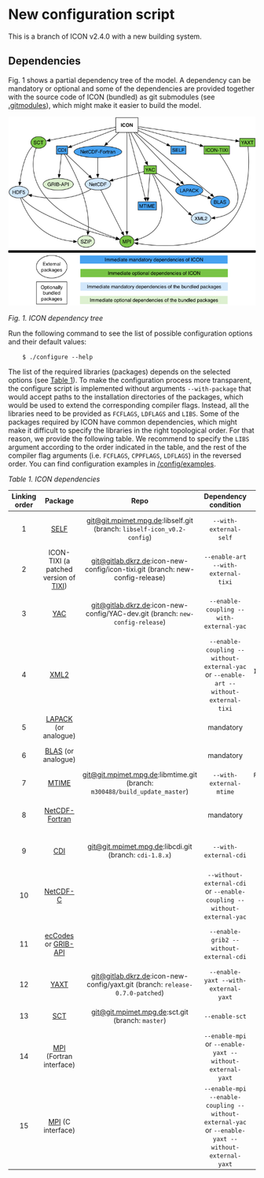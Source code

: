 # New configuration script

This is a branch of ICON v2.4.0 with a new building system.

## Dependencies
Fig. 1 shows a partial dependency tree of the model. A dependency can be mandatory or optional and some of the dependencies are provided together
with the source code of ICON (bundled) as git submodules (see [.gitmodules](/.gitmodules)), which might make it easier to build the model.

<a name="icon-depgraph"/>![ICON dependency tree](/doc/config/icon-config-doc-depgraph.png)

*Fig. 1. ICON dependency tree*</a>

Run the following command to see the list of possible configuration options and their default values:
```console
    $ ./configure --help
```

The list of the required libraries (packages) depends on the selected options (see [Table 1](#icon-deptable)). To make the configuration process more transparent,
the configure script is implemented without arguments `--with-package` that would accept paths to the installation directories of the packages,
which would be used to extend the corresponding compiler flags. Instead, all the libraries need to be provided as `FCFLAGS`, `LDFLAGS` and `LIBS`.
Some of the packages required by ICON have common dependencies, which might make it difficult to specify the libraries in the right topological order.
For that reason, we provide the following table. We recommend to specify the `LIBS` argument according to the order indicated in the table, and the rest of the
compiler flag arguments (i.e. `FCFLAGS`, `CPPFLAGS`, `LDFLAGS`) in the reversed order. You can find configuration examples in [/config/examples](/config/examples).

<a name="icon-deptable">*Table 1. ICON dependencies*</a>

| Linking order | Package | Repo | Dependency condition | Required flags |
| :---: | :---: | :---: | :---: | :---: |
|  1 | [SELF](https://code.mpimet.mpg.de/projects/self-standard-extendible-library-for-fortran) | git@git.mpimet.mpg.de:libself.git (branch: `libself-icon_v0.2-config`) | `--with-external-self` | `FCFLAGS='-I/path/to/libself/include' LDFLAGS='-L/path/to/libself/lib' LIBS='-lself'` |
|  2 | ICON-TIXI (a patched version of [TIXI](https://github.com/DLR-SC/tixi)) | git@gitlab.dkrz.de:icon-new-config/icon-tixi.git (branch: new-config-release) | `--enable-art --with-external-tixi` | `FCFLAGS='-I/path/to/tixi/include' LDFLAGS='-L/path/to/tixi/lib' LIBS='-licon_tixi'` |
|  3 | [YAC](https://doc.redmine.dkrz.de/YAC/html/) | git@gitlab.dkrz.de:icon-new-config/YAC-dev.git (branch: `new-config-release`) | `--enable-coupling --with-external-yac` | `FCFLAGS='-I/path/to/yac/include' LDFLAGS='-L/path/to/yac/lib -L/path/to/libxml2/lib -L/path/to/netcdf/lib' LIBS='-lyac -lxml2 -lnetcdf'` |
|  4 | [XML2](http://www.xmlsoft.org/) | | `--enable-coupling --without-external-yac` or `--enable-art --without-external-tixi` | `CPPFLAGS='-I/path/to/libxml2/include/libxml2' LDFLAGS='-L/path/to/libxml2/lib' LIBS='-lxml2'` |
|  5 | [LAPACK](http://www.netlib.org/lapack/) (or analogue) | | mandatory | `LDFLAGS='-L/path/to/lapack/lib' LIBS='-llapack'` (depends on the implementation) |
|  6 | [BLAS](http://www.netlib.org/blas/) (or analogue) | | mandatory | `LDFLAGS='-L/path/to/blas/lib' LIBS='-lblas'` (depends on the implementation) |
|  7 | [MTIME](https://code.mpimet.mpg.de/projects/mtime) | git@git.mpimet.mpg.de:libmtime.git (branch: `m300488/build_update_master`) | `--with-external-mtime` | `FCFLAGS='-I/path/to/mtime/include' LDFLAGS='-L/path/to/mtime/lib' LIBS='-lmtime'` |
|  8 | [NetCDF-Fortran](https://www.unidata.ucar.edu/software/netcdf/docs-fortran/) | | mandatory | `FCFLAGS='-I/path/to/netcdf-fortran/include' LDFLAGS='-L/path/to/netcdf-fortran/lib' LIBS='-lnetcdff'` |
|  9 | [CDI](https://code.mpimet.mpg.de/projects/cdi/) | git@git.mpimet.mpg.de:libcdi.git (branch: `cdi-1.8.x`) | `--with-external-cdi` | `FCFLAGS='-I/path/to/libcdi/include' LDFLAGS='-L/path/to/libcdi/lib' LIBS='-lcdi_f2003 -lcdi'` |
| 10 | [NetCDF-C](https://www.unidata.ucar.edu/software/netcdf/docs/) | | `--without-external-cdi` or `--enable-coupling --without-external-yac` | `CPPFLAGS='-I/path/to/netcdf/include' LDFLAGS='-L/path/to/netcdf/lib' LIBS='-lnetcdf'` |
| 11 | [ecCodes](https://confluence.ecmwf.int/display/ECC) or [GRIB-API](https://confluence.ecmwf.int/display/GRIB/Home) | | `--enable-grib2 --without-external-cdi` | `CPPFLAGS='-I/path/to/eccodes/include' LDFLAGS='-L/path/to/eccodes/lib' LIBS='-leccodes'` (or `LIBS='-lgrib_api'`) |
| 12 | [YAXT](https://www.dkrz.de/redmine/projects/yaxt/wiki) | git@gitlab.dkrz.de:icon-new-config/yaxt.git (branch: `release-0.7.0-patched`) | `--enable-yaxt --with-external-yaxt` | `FCFLAGS='-I/path/to/yaxt/include' LDFLAGS='-L/path/to/yaxt/lib' LIBS='-lyaxt'` |
| 13 | [SCT](https://code.mpimet.mpg.de/projects/performance-monitoring/wiki/Access_of_stored_performance_data) | git@git.mpimet.mpg.de:sct.git (branch: `master`) | `--enable-sct` | `FCFLAGS='-I/path/to/sct/include' LDFLAGS='-L/path/to/sct/lib' LIBS='-lsct'` |
| 14 | [MPI](https://www.mpi-forum.org/) (Fortran interface) | | `--enable-mpi` or `--enable-yaxt --without-external-yaxt` | `FC='/path/to/mpi/bin/mpif90'` or `FCFLAGS='-I/path/to/mpi/include' LDFLAGS='-L/path/to/mpi/lib' LIBS='-lmpifort -lmpi'` (depends on the implementation) |
| 15 | [MPI](https://www.mpi-forum.org/) (C interface) | | `--enable-mpi --enable-coupling --without-external-yac` or `--enable-yaxt --without-external-yaxt` | `CC=/path/to/mpi/bin/mpicc` or `CPPFLAGS=-I/path/to/mpi/include LDFLAGS='-L/path/to/mpi/lib' LIBS='-lmpi'` (depends on the implementation) |



